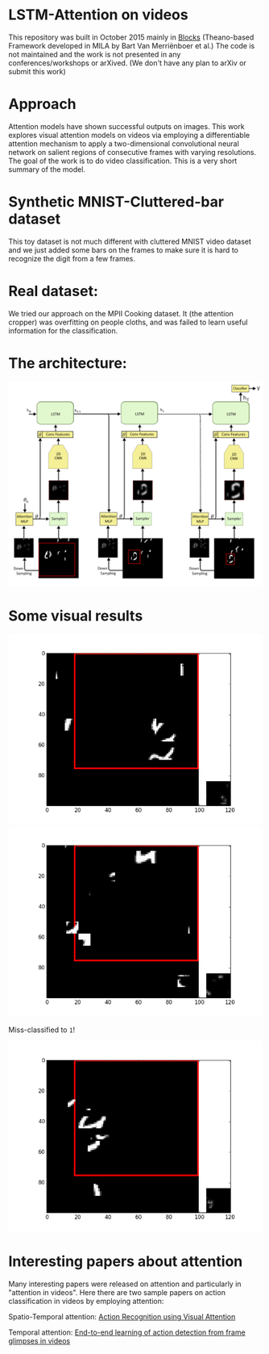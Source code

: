 # LSTM-Attention on videos
This repository was built in October 2015 mainly in [Blocks](https://arxiv.org/abs/1506.00619) (Theano-based Framework developed in MILA by Bart Van Merriënboer et al.)
The code is not maintained and the work is not presented in any conferences/workshops or arXived. (We don't have any plan to arXiv or submit this work)

# Approach
Attention models have shown successful outputs on images. This work explores visual attention models on videos via employing a differentiable attention mechanism to apply a two-dimensional convolutional neural network on salient regions of consecutive frames with varying resolutions.
The goal of the work is to do video classification. This is a very short summary of the model.

# Synthetic MNIST-Cluttered-bar dataset
This toy dataset is not much different with cluttered MNIST video dataset and we just added some bars on the frames to make sure it is hard to recognize the digit from a few frames.

# Real dataset:
We tried our approach on the MPII Cooking dataset. It (the attention cropper) was overfitting on people cloths, and was failed to learn useful information for the classification.

# The architecture:
![alt text](img/2d_attention.png)

# Some visual results
![alt text](img/sample_1.gif)
![alt text](img/sample_2.gif)

Miss-classified to `1`!

![alt text](img/sample_3.gif)

# Interesting papers about attention
Many interesting papers were released on attention and particularly in "attention in videos". 
Here there are two sample papers on action classification in videos by employing attention:

Spatio-Temporal attention:
[Action Recognition using Visual Attention](https://arxiv.org/abs/1511.04119)

Temporal attention:
[End-to-end learning of action detection from frame glimpses in videos](https://www.cv-foundation.org/openaccess/content_cvpr_2016/papers/Yeung_End-To-End_Learning_of_CVPR_2016_paper.pdf)
 
